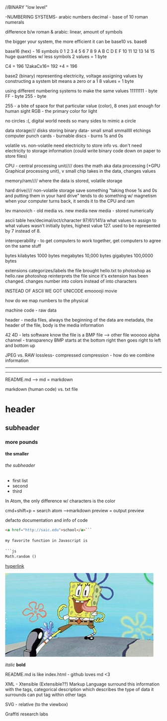 //BINARY
"low level"

-NUMBERING SYSTEMS-
arabic numbers
decimal - base of 10
roman numerals

difference b/w roman & arabic:
linear, amount of symbols

the bigger your system, the more efficient it can be base10 vs. base8

base16 (hex) - 16 symbols
0 1 2 3 4 5 6 7 8 9 A B C D E F
                    10 11 12 13 14 15
huge quantities w/ less symbols
2 values = 1 byte

C4 = 196
12akaCx16= 192
+4 = 196

base2 (binary)
representing electricity, voltage
assigning values by constructing a system
bit means a zero or a 1
8 values = 1 byte

using different numbering systems to make the same values
11111111 - byte
FF - byte
255 - byte

255 - a bite of space for that particular value (color), 8 ones
just enough for human sight
RGB - the primary color for light

no circles :(, digital world needs so many sides to mimic a circle

data storage///
disks storing binary data-
small small smmalllll etchings
computer punch cards -
burnable discs - burns 1s and 0s

volatile vs. non-volatile
need electricity to store info vs. don't need electricity to storage information (could write binary code down on paper to store files)

CPU - central processing unit////
does the math aka data processing (+GPU Graphical processing unit), v small chip
takes in the data, changes values

memory/ram////
where the data is stored, volatile storage

hard drive////
non-volatile storage
save something "taking those 1s and 0s and putting them in your hard drive"
tends to do something w/ magnetism
when your computer turns back, it sends it to the CPU and ram

lev manovich -
old media vs. new media
new media - stored numerically

ascii table
hex/decimal/oct/character
97/61/141/a
what values to assign to what values
wasn't initially bytes, highest value 127. used to be represented by 7 instead of 8.

interoperability - to get computers to work together, get computers to agree on the same stuff

bytes
kilabytes 1000 bytes
megabytes 10,000 bytes
gigabytes 100,0000 bytes

extensions categorizes/labels the file
brought hello.txt to photoshop as hello.raw
photoshop reinterprets the file since it's extension has been changed.
changes number into colors instead of into characters

INSTEAD OF ASCII WE GOT UNICODE
emooooji movie

how do we map numbers to the physical

machine code - raw data

header - media files, always the beginning of the data are metadata, the header of the file, body is the media information

42 4D - lets software know the file is a BMP file --> other file wooooo
alpha channel - transparency
BMP starts at the bottom right then goes right to left and bottom up

JPEG vs. RAW
lossless- compressed
compression - how do we combine information

-------------------------------------------------
-------------------------------------------------
README.md --> md = markdown

markdown (human code) vs. txt file
# header
## subheader
### more pounds
#### the smaller
###### the subheader
- first list
- second
- third

In Atom, the only difference w/ characters is the color

cmd+shift+p = search atom
-->markdown preview = output preview

defacto documentation and info of code

```html
<a href="http://saic.edu">school</a>```

my favorite function in Javascript is

```js
Math.random ()
```

[hyperlink](https://twitter.com)

![spongebob](spongeface.png)

*italic*
**bold**

README.md is like index.html - github loves md <3


XML - Xtensible (Extensible??) Markup Language
surround this information with the tags, categorical description which describes the type of data it surrounds
can put tag within other tags


SVG - relative (to the viewbox)

Graffiti research labs
